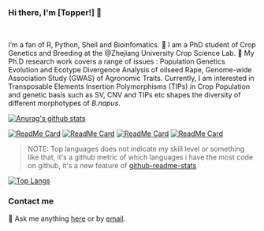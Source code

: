### Hi there, I'm [Topper!] 👋

<br />

I’m a fan of R, Python, Shell and Bioinfomatics. 🔭 I am a PhD student of Crop Genetics and Breeding at the @Zhejiang University Crop Science Lab. 🌱  My Ph.D research work covers a range of issues : Population Genetics Evolution and Ecotype Divergence Analysis of oilseed Rape, Genome-wide Association Study (GWAS) of Agronomic Traits. Currently, I am interested in Transposable Elements Insertion Polymorphisms (TIPs) in Crop Population and genetic basis such as SV, CNV and TIPs etc shapes the diversity of different morphotypes of *B.napus*.



[![Anurag's github stats](https://github-readme-stats.vercel.app/api?username=YTLogos&show_icons=true&theme=synthwave)](https://github.com/YTLogos/YTLogos)


[![ReadMe Card](https://github-readme-stats.vercel.app/api/pin/?username=Topper0127&repo=nextjs-firebase-authentication)](https://github.com/Topper0127/nextjs-firebase-authentication)
[![ReadMe Card](https://github-readme-stats.vercel.app/api/pin/?username=Topper0127&repo=nextjs-subscription-payments)](https://github.com/Topper0127/nextjs-subscription-payments)
[![ReadMe Card](https://github-readme-stats.vercel.app/api/pin/?username=Topper0127&repo=SchoolCatering)](https://github.com/Topper0127/SchoolCatering)
[![ReadMe Card](https://github-readme-stats.vercel.app/api/pin/?username=Topper0127&repo=Selenium-Automation)](https://github.com/Topper0127/Selenium-Automation)


> NOTE: Top languages does not indicate my skill level or something like that, it's a github metric of which languages i have the most code on github, it's a new feature of [github-readme-stats](https://github.com/anuraghazra/github-readme-stats)

[![Top Langs](https://github-readme-stats.vercel.app/api/top-langs/?username=YTLogos&layout=compact)](https://github.com/Topper0127)


### Contact me

💬 Ask me anything
[here](https://github.com/Topper0127) or by
[email](superengineer127@gmail.com).

